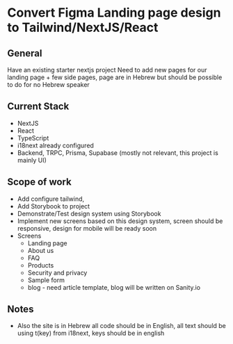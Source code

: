 # Convert Figma Landing page design to Tailwind/NextJS/React

## General
Have an existing starter nextjs project
Need to add new pages for our landing page + few side pages, 
page are in Hebrew but should be possible to do for no Hebrew speaker

## Current Stack
- NextJS
- React
- TypeScript
- i18next already configured
- Backend, TRPC, Prisma, Supabase (mostly not relevant, this project is mainly UI)

## Scope of work
- Add configure tailwind,  
- Add Storybook to project
- Demonstrate/Test design system using Storybook 
- Implement new screens based on this design system, screen should be responsive, design for mobile will be ready soon
- Screens
  - Landing page
  - About us
  - FAQ
  - Products
  - Security and privacy
  - Sample form
  - blog - need article template, blog will be written on Sanity.io 

## Notes
- Also the site is in Hebrew all code should be in English, all text should be using t(key) from i18next, keys should be in english   

